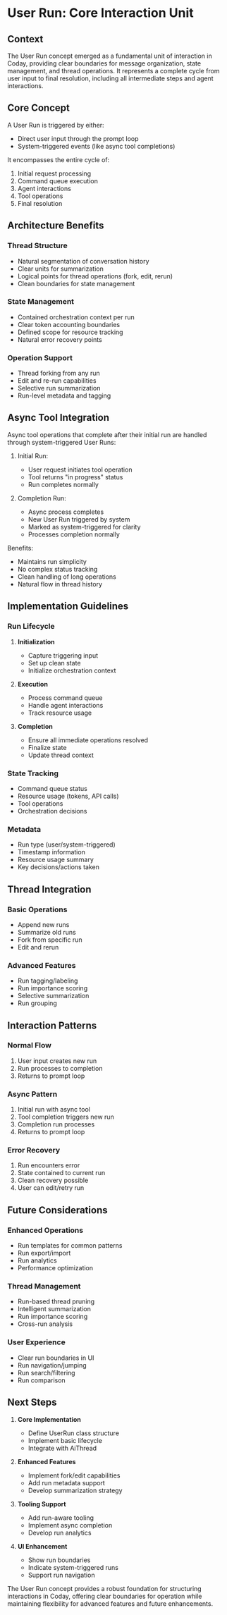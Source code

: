 # User Run: Core Interaction Unit

## Context

The User Run concept emerged as a fundamental unit of interaction in Coday, providing clear boundaries for message
organization, state management, and thread operations. It represents a complete cycle from user input to final
resolution, including all intermediate steps and agent interactions.

## Core Concept

A User Run is triggered by either:

- Direct user input through the prompt loop
- System-triggered events (like async tool completions)

It encompasses the entire cycle of:

1. Initial request processing
2. Command queue execution
3. Agent interactions
4. Tool operations
5. Final resolution

## Architecture Benefits

### Thread Structure

- Natural segmentation of conversation history
- Clear units for summarization
- Logical points for thread operations (fork, edit, rerun)
- Clean boundaries for state management

### State Management

- Contained orchestration context per run
- Clear token accounting boundaries
- Defined scope for resource tracking
- Natural error recovery points

### Operation Support

- Thread forking from any run
- Edit and re-run capabilities
- Selective run summarization
- Run-level metadata and tagging

## Async Tool Integration

Async tool operations that complete after their initial run are handled through system-triggered User Runs:

1. Initial Run:
    - User request initiates tool operation
    - Tool returns "in progress" status
    - Run completes normally

2. Completion Run:
    - Async process completes
    - New User Run triggered by system
    - Marked as system-triggered for clarity
    - Processes completion normally

Benefits:

- Maintains run simplicity
- No complex status tracking
- Clean handling of long operations
- Natural flow in thread history

## Implementation Guidelines

### Run Lifecycle

1. **Initialization**
    - Capture triggering input
    - Set up clean state
    - Initialize orchestration context

2. **Execution**
    - Process command queue
    - Handle agent interactions
    - Track resource usage

3. **Completion**
    - Ensure all immediate operations resolved
    - Finalize state
    - Update thread context

### State Tracking

- Command queue status
- Resource usage (tokens, API calls)
- Tool operations
- Orchestration decisions

### Metadata

- Run type (user/system-triggered)
- Timestamp information
- Resource usage summary
- Key decisions/actions taken

## Thread Integration

### Basic Operations

- Append new runs
- Summarize old runs
- Fork from specific run
- Edit and rerun

### Advanced Features

- Run tagging/labeling
- Run importance scoring
- Selective summarization
- Run grouping

## Interaction Patterns

### Normal Flow

1. User input creates new run
2. Run processes to completion
3. Returns to prompt loop

### Async Pattern

1. Initial run with async tool
2. Tool completion triggers new run
3. Completion run processes
4. Returns to prompt loop

### Error Recovery

1. Run encounters error
2. State contained to current run
3. Clean recovery possible
4. User can edit/retry run

## Future Considerations

### Enhanced Operations

- Run templates for common patterns
- Run export/import
- Run analytics
- Performance optimization

### Thread Management

- Run-based thread pruning
- Intelligent summarization
- Run importance scoring
- Cross-run analysis

### User Experience

- Clear run boundaries in UI
- Run navigation/jumping
- Run search/filtering
- Run comparison

## Next Steps

1. **Core Implementation**
    - Define UserRun class structure
    - Implement basic lifecycle
    - Integrate with AiThread

2. **Enhanced Features**
    - Implement fork/edit capabilities
    - Add run metadata support
    - Develop summarization strategy

3. **Tooling Support**
    - Add run-aware tooling
    - Implement async completion
    - Develop run analytics

4. **UI Enhancement**
    - Show run boundaries
    - Indicate system-triggered runs
    - Support run navigation

The User Run concept provides a robust foundation for structuring interactions in Coday, offering clear boundaries for
operation while maintaining flexibility for advanced features and future enhancements.